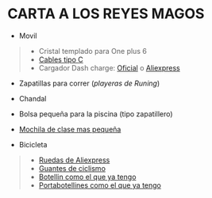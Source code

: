 # CARTA A LOS REYES MAGOS

* Movil

>* Cristal templado para One plus 6
>* [Cables tipo C](https://www.amazon.es/AUKEY-Sincronizaci%C3%B3n-Samsung-Galaxy-MacBook/dp/B01CYBDF0Y/ref=sr_1_3?ie=UTF8&qid=1544738416&sr=8-3&keywords=aukey+type+C)
>* Cargador Dash charge: [Oficial](https://www.oneplus.com/es/oneplus-fast-charge-power-bundle) o [Aliexpress](https://es.aliexpress.com/store/product/Original-OnePlus-5-charger-dash-charger-OnePlus-3-3T-charger-EU-5V4A-fast-quick-charge-Adapter/1434006_32826010063.html?spm=a219c.search0104.3.2.45bb1304Jr2lt8&ws_ab_test=searchweb0_0,searchweb201602_2_10065_10068_10547_319_10891_317_10548_10696_10924_453_10084_454_10083_10927_10618_10920_10921_10922_10307_10820_10301_10821_10303_537_536_10059_10884_10887_100031_321_322_10103_5727015_5727515-5727015,searchweb201603_51,ppcSwitch_0&algo_expid=ad746d82-c118-411d-bf62-801b90c3f3ae-0&algo_pvid=ad746d82-c118-411d-bf62-801b90c3f3ae)

* Zapatillas para correr (_playeras de Runing_)

* Chandal

* Bolsa pequeña para la piscina (tipo zapatillero)

* [Mochila de clase mas pequeña](https://es.aliexpress.com/store/product/TINYAT-Men-Laptop-Backpack-For-15-USB-Charger-Backpacks-Computer-Anti-theft-Bag-pack-Unisex-School/1847863_32954413579.html?spm=a219c.search0103.3.245.9d4f38cdC2E4n0&ws_ab_test=searchweb0_0,searchweb201602_1_10065_10068_10547_319_10891_317_10548_10696_10084_453_454_10083_10618_10307_10820_10821_10301_10303_537_536_10059_10884_10887_321_322_10103,searchweb201603_52,ppcSwitch_0&algo_expid=7e7b3e96-79fc-4bd4-a34d-a1d667dcd5c8-30&algo_pvid=7e7b3e96-79fc-4bd4-a34d-a1d667dcd5c8)

* Bicicleta

>* [Ruedas de Aliexpress](https://es.aliexpress.com/item/Carbono-CENTRO-DE-LUZ-ultra-700C-40mm-bicicleta-de-carretera-de-aleaci-n-de-aluminio-llanta/32958284009.html?spm=a2g0o.cart.99999999.284.6e6e3c00ezXOGm)
>* [Guantes de ciclismo](https://es.aliexpress.com/item/Tour-de-Francia-3D-GEL-Pad-Ciclismo-guantes-hombre-mujer-bicicleta-MTB-bicicleta-guantes-alta-calidad/32838815642.html?spm=a2g0o.cart.99999999.290.6e6e3c00ezXOGm)
>* [Botellin como el que ya tengo](https://www.recambios-bici.es/1847837-bidon-camelbak-podium-710-ml.html?gclid=CjwKCAjw5dnmBRACEiwAmMYGOReOVw3ihvkdp3NYrzK3TwQ87-joIKRb2t0fS-37tJTgnMFh3bDBnhoC318QAvD_BwE#/undefined-capacidad-710_ml/colores-rojo)
>* [Portabotellines como el que ya tengo](https://www.amazon.es/Elite-Custom-Race-Portabid%C3%B3n-elast%C3%B3mero/dp/B006GF0S1E/ref=sr_1_35?__mk_es_ES=%C3%85M%C3%85%C5%BD%C3%95%C3%91&crid=XTZJET77IJ14&keywords=soporte%2Bciclismo&qid=1557591282&s=gateway&sprefix=soporte%2Bcicl%2Caps%2C277&sr=8-35&th=1)
